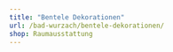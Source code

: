 ```yaml
---
title: "Bentele Dekorationen"
url: /bad-wurzach/bentele-dekorationen/
shop: Raumausstattung
---
```

